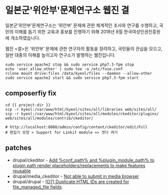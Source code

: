 # 일본군'위안부'문제연구소 웹진 결

일본군‘위안부’문제연구소는 ‘위안부’ 문제에 관한 체계적인 조사와 연구를 수행하고, 국민의 이해를 돕기 위한 교육과 홍보를 진행하기 위해 2018년 8월 한국여성인권진흥원에 개소하였습니다.

웹진 <결>은 ‘위안부’ 문제에 관한 연구자의 활동을 장려하고, 국민들의 관심을 모으고, 일반 대중의 이해를 높이고자 연구소가 발행하는 웹진입니다.

```
sudo service apache2 stop && sudo service php7.3-fpm stop
echo 'user_allow_other' | sudo tee -a /etc/fuse.conf
rclone mount drive:files /data/kyeol/files --daemon --allow-other
sudo service apache2 start && sudo service php7.3-fpm start
```

## composerfiy fix 

```
cd {{ project-dir }}
scp -r kyeol:/var/www/html/kyeol/sites/all/libraries web/sites/all/
scp -r kyeol:/var/www/html/kyeol/sites/all/modules/ckeditor/plugins/ web/sites/all/modules/contrib/ckeditor/

# http://localhost:8080/admin/config/content/ckeditor/edit/Full
# 편집기 모양 > Support for Linkit module => 껏다 켜기

```

## patches

- drupal/ckeditor - [Add %conf_path% and %plugin_module_path% to plugin path render placeholders/replacements to make features reusable](https://www.drupal.org/project/ckeditor/issues/2422875)
- drupal/media_ckeditor - [Not able to submit in media browser](https://www.drupal.org/project/media_ckeditor/issues/3164945)
- drupal/drupal - [[D7] Duplicate HTML IDs are created for file_managed_file fields](https://www.drupal.org/project/drupal/issues/2594955)
